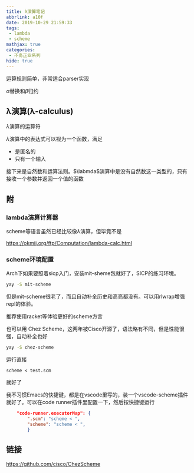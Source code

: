 ```yaml
---
title: λ演算笔记
abbrlink: a10f
date: 2019-10-29 21:59:33
tags:
 - lambda
 - scheme
mathjax: true
categories:
 - 不务正业系列
hide: true
---
```

运算规则简单，非常适合parser实现
<!-- more -->

$\alpha$替换和$\beta$归约

## λ演算(λ-calculus)

$\lambda$演算的运算符

$\lambda$演算中的表达式可以视为一个函数，满足

- 是匿名的
- 只有一个输入

接下来是自然数和运算法则。$\labmda$演算中是没有自然数这一类型的，只有接收一个参数并返回一个值的函数




## 附

### lambda演算计算器

scheme等语言虽然已经比较像$\lambda$演算，但毕竟不是

<https://okmij.org/ftp/Computation/lambda-calc.html>  

### scheme环境配置

Arch下如果要照着sicp入门，安装mit-sheme包就好了，SICP的练习环境。

```bash
yay -S mit-scheme
```

但是mit-scheme很老了，而且自动补全历史和高亮都没有。可以用rlwrap增强repl的体验。

推荐使用racket等体验更好的scheme方言

也可以用 Chez Scheme，这两年被Cisco开源了，语法略有不同，但是性能很强，自动补全也好

```bash
yay -S chez-scheme
```

运行直接

```shell
scheme < test.scm
```

就好了

我不习惯Emacs的快捷键，都是在vscode里写的，装一个vscode-scheme插件就好了。可以在code runner插件里配置一下，然后按快捷键运行

```json
    "code-runner.executorMap": {
        ".scm": "scheme < ",
        "scheme": "scheme < ",
        }
```

## 链接

<https://github.com/cisco/ChezScheme>  

